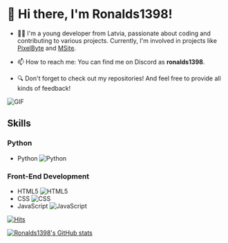 # 👋 Hi there, I'm Ronalds1398!

- 👨‍💻 I'm a young developer from Latvia, passionate about coding and contributing to various projects. Currently, I'm involved in projects like [PixelByte](https://pixelbyte.dev) and [MSite](https://msite.eu.org).

- 📫 How to reach me: You can find me on Discord as **ronalds1398**.

- 🔍 Don't forget to check out my repositories! And feel free to provide all kinds of feedback!

![GIF](https://user-images.githubusercontent.com/73097560/115834477-dbab4500-a447-11eb-908a-139a6edaec5c.gif)

## Skills

### Python
- Python
  ![Python](https://camo.githubusercontent.com/b33b61504018f44fcc8b0590875398c2612f7348ccd9443ba0e424cde21048a2/68747470733a2f2f696d672e736869656c64732e696f2f62616467652f507974686f6e2532302d2532333134333534432e7376673f7374796c653d666f722d7468652d6261646765266c6f676f3d707974686f6e266c6f676f436f6c6f723d7768697465)

### Front-End Development
- HTML5
  ![HTML5](https://camo.githubusercontent.com/980ae91897b1ccaa266ac28a72a3f7603d59b905b4f2aececd7ba8e63e65f347/68747470733a2f2f696d672e736869656c64732e696f2f62616467652f48544d4c352532302d2532334533344632362e7376673f7374796c653d666f722d7468652d6261646765266c6f676f3d68746d6c35266c6f676f436f6c6f723d7768697465)
- CSS
  ![CSS](https://camo.githubusercontent.com/321a66a07011dceb6427f80f279d9a13520ea7c4eec617c889ae1554ee94ba06/68747470733a2f2f696d672e736869656c64732e696f2f62616467652f4353532532302d2532333135373242362e7376673f7374796c653d666f722d7468652d6261646765266c6f676f3d63737333266c6f676f436f6c6f723d7768697465)
- JavaScript
  ![JavaScript](https://camo.githubusercontent.com/c986c0a6e6ed97078b7865bb7901d18e27b579d9170a44660651932469525dae/68747470733a2f2f696d672e736869656c64732e696f2f62616467652f4a6176615363726970742532302d2532334637444631452e7376673f7374796c653d666f722d7468652d6261646765266c6f676f3d6a617661736372697074266c6f676f436f6c6f723d626c61636b)

[![Hits](https://hits.sh/github.com/Ronalds13424.svg)](https://hits.sh/github.com/Ronalds13424/)


[![Ronalds1398's GitHub stats](https://github-readme-stats.vercel.app/api?username=Ronalds13424)](https://github.com/anuraghazra/github-readme-stats)


